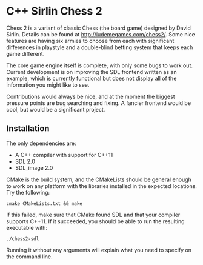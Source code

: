C++ Sirlin Chess 2
==========================

Chess 2 is a variant of classic Chess (the board game) designed by David Sirlin. Details can be found at http://ludemegames.com/chess2/. Some nice features are having six armies to choose from each with significant differences in playstyle and a double-blind betting system that keeps each game different.

The core game engine itself is complete, with only some bugs to work out. Current development is on improving the SDL frontend written as an example, which is currently functional but does not display all of the information you might like to see.

Contributions would always be nice, and at the moment the biggest pressure points are bug searching and fixing. A fancier frontend would be cool, but would be a significant project.

Installation
------------

The only dependencies are:

* A C++ compiler with support for C++11
* SDL 2.0
* SDL_image 2.0

CMake is the build system, and the CMakeLists should be general enough to work on any platform with the libraries installed in the expected locations. Try the following:

    cmake CMakeLists.txt && make

If this failed, make sure that CMake found SDL and that your compiler supports C++11. If it succeeded, you should be able to run the resulting executable with:

    ./chess2-sdl

Running it without any arguments will explain what you need to specify on the command line.
